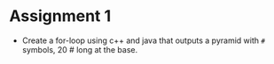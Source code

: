 # Assignment 1

* Create a for-loop using c++ and java that outputs a pyramid with `#` symbols, 20 # long at the base.
